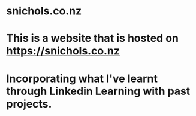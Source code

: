 # snichols.co.nz
# This is a website that is hosted on https://snichols.co.nz
# Incorporating what I've learnt through Linkedin Learning with past projects. 